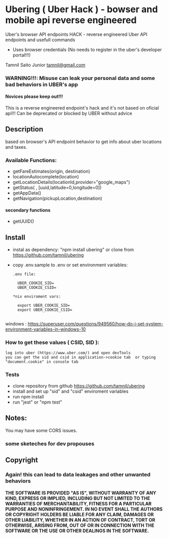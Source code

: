 # Ubering ( Uber Hack ) - bowser and mobile api reverse engineered

Uber's browser API endpoints HACK - reverse engineered Uber API endpoints and usefull commands

- Uses browser credentials (No needs to register in the uber's developer portal!!!)

Tamnil Saito Junior <tamnil@gmail.com>

### WARNING!!!: Misuse can leak your personal data and some bad behaviors in UBER's app

#### Novices please keep out!!!

This is a reverse engineered endpoint's hack and it's not based on oficial api!!!
Can be deprecated or blocked by UBER without advice

## Description
based on browser's API endpoint behavior to get info about uber locations and taxes.


### Available Functions:

- getFareEstimates(origin, destination)
- locationAutocomplete(location)
- getLocationDetails(locationId,provider="google_maps")
- getStatus( , [uuid,latitude=0,longitude=0])
- getAppData()
- getNavigation(pickupLocation,destination)


#### secondary functions

- getUUID()



## Install
- instal as dependency: "npm install ubering" or clone from https://github.com/tamnil/ubering
- copy .env.sample to .env or set environment variables:


  ```
  .env file:

    UBER_COOKIE_SID=
    UBER_COOKIE_CSID=

  *nix enviroment vars:

    export UBER_COOKIE_SID=
    export UBER_COOKIE_CSID=


    ```

windows : https://superuser.com/questions/949560/how-do-i-set-system-environment-variables-in-windows-10


###    How to get these values ( CSID, SID ):
    log into uber (https://www.uber.com/) and open devTools
    you can get the sid and csid in application->cookie tab  or typing "document.cookie" in console tab


### Tests
- clone repository from github https://github.com/tamnil/ubering
- install and set up "sid" and "csid" enviroment variables
- run npm install
- run "jest" or "npm test"


## Notes:

You may have some CORS issues.

### some sketeches for dev propouses



## Copyright

### Again! this can lead to data leakages and other unwanted behaviors

#### THE SOFTWARE IS PROVIDED "AS IS", WITHOUT WARRANTY OF ANY KIND, EXPRESS OR IMPLIED, INCLUDING BUT NOT LIMITED TO THE WARRANTIES OF MERCHANTABILITY, FITNESS FOR A PARTICULAR PURPOSE AND NONINFRINGEMENT. IN NO EVENT SHALL THE AUTHORS OR COPYRIGHT HOLDERS BE LIABLE FOR ANY CLAIM, DAMAGES OR OTHER LIABILITY, WHETHER IN AN ACTION OF CONTRACT, TORT OR OTHERWISE, ARISING FROM, OUT OF OR IN CONNECTION WITH THE SOFTWARE OR THE USE OR OTHER DEALINGS IN THE SOFTWARE.
